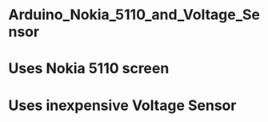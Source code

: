 # Arduino_Nokia_5110_and_Voltage_Sensor
# Uses Nokia 5110 screen 
# Uses inexpensive Voltage Sensor
